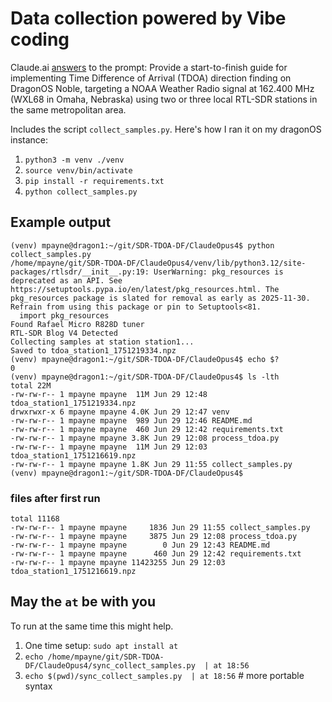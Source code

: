 # Data collection powered by Vibe coding 

Claude.ai [answers](https://claude.ai/share/e9b6884b-1b7e-4dcb-9325-e056f46d50c6) to the prompt: 
  Provide a start-to-finish guide for implementing Time Difference of Arrival (TDOA) direction finding on DragonOS Noble, targeting a NOAA Weather Radio signal at 162.400 MHz (WXL68 in Omaha, Nebraska) using two or three local RTL-SDR stations in the same metropolitan area.

Includes the script `collect_samples.py`.  Here's how I ran it on my dragonOS instance:

1. `python3 -m venv ./venv`
2. `source venv/bin/activate`
3. `pip install -r requirements.txt`
4. `python collect_samples.py`

## Example output

```
(venv) mpayne@dragon1:~/git/SDR-TDOA-DF/ClaudeOpus4$ python collect_samples.py 
/home/mpayne/git/SDR-TDOA-DF/ClaudeOpus4/venv/lib/python3.12/site-packages/rtlsdr/__init__.py:19: UserWarning: pkg_resources is deprecated as an API. See https://setuptools.pypa.io/en/latest/pkg_resources.html. The pkg_resources package is slated for removal as early as 2025-11-30. Refrain from using this package or pin to Setuptools<81.
  import pkg_resources
Found Rafael Micro R828D tuner
RTL-SDR Blog V4 Detected
Collecting samples at station station1...
Saved to tdoa_station1_1751219334.npz
(venv) mpayne@dragon1:~/git/SDR-TDOA-DF/ClaudeOpus4$ echo $?
0
(venv) mpayne@dragon1:~/git/SDR-TDOA-DF/ClaudeOpus4$ ls -lth
total 22M
-rw-rw-r-- 1 mpayne mpayne  11M Jun 29 12:48 tdoa_station1_1751219334.npz
drwxrwxr-x 6 mpayne mpayne 4.0K Jun 29 12:47 venv
-rw-rw-r-- 1 mpayne mpayne  989 Jun 29 12:46 README.md
-rw-rw-r-- 1 mpayne mpayne  460 Jun 29 12:42 requirements.txt
-rw-rw-r-- 1 mpayne mpayne 3.8K Jun 29 12:08 process_tdoa.py
-rw-rw-r-- 1 mpayne mpayne  11M Jun 29 12:03 tdoa_station1_1751216619.npz
-rw-rw-r-- 1 mpayne mpayne 1.8K Jun 29 11:55 collect_samples.py
(venv) mpayne@dragon1:~/git/SDR-TDOA-DF/ClaudeOpus4$ 
```


### files after first run
```
total 11168
-rw-rw-r-- 1 mpayne mpayne     1836 Jun 29 11:55 collect_samples.py
-rw-rw-r-- 1 mpayne mpayne     3875 Jun 29 12:08 process_tdoa.py
-rw-rw-r-- 1 mpayne mpayne        0 Jun 29 12:43 README.md
-rw-rw-r-- 1 mpayne mpayne      460 Jun 29 12:42 requirements.txt
-rw-rw-r-- 1 mpayne mpayne 11423255 Jun 29 12:03 tdoa_station1_1751216619.npz
```

## May the `at` be with you

To run at the same time this might help.

1. One time setup: `sudo apt install at`
2. `echo /home/mpayne/git/SDR-TDOA-DF/ClaudeOpus4/sync_collect_samples.py  | at 18:56`
3. `echo $(pwd)/sync_collect_samples.py  | at 18:56`  # more portable syntax

